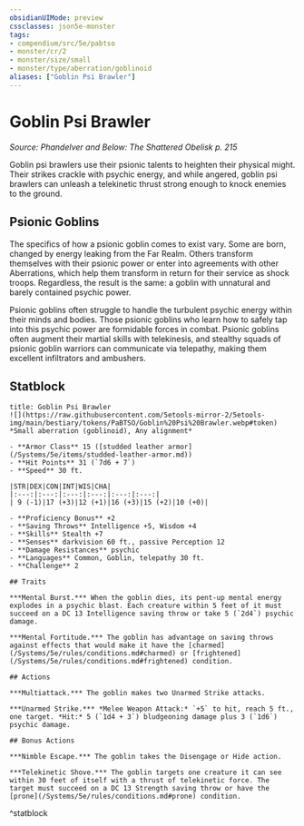 ```yaml
---
obsidianUIMode: preview
cssclasses: json5e-monster
tags:
- compendium/src/5e/pabtso
- monster/cr/2
- monster/size/small
- monster/type/aberration/goblinoid
aliases: ["Goblin Psi Brawler"]
---
```

# Goblin Psi Brawler
*Source: Phandelver and Below: The Shattered Obelisk p. 215*  

Goblin psi brawlers use their psionic talents to heighten their physical might. Their strikes crackle with psychic energy, and while angered, goblin psi brawlers can unleash a telekinetic thrust strong enough to knock enemies to the ground.

## Psionic Goblins

The specifics of how a psionic goblin comes to exist vary. Some are born, changed by energy leaking from the Far Realm. Others transform themselves with their psionic power or enter into agreements with other Aberrations, which help them transform in return for their service as shock troops. Regardless, the result is the same: a goblin with unnatural and barely contained psychic power.

Psionic goblins often struggle to handle the turbulent psychic energy within their minds and bodies. Those psionic goblins who learn how to safely tap into this psychic power are formidable forces in combat. Psionic goblins often augment their martial skills with telekinesis, and stealthy squads of psionic goblin warriors can communicate via telepathy, making them excellent infiltrators and ambushers.

## Statblock

```ad-statblock
title: Goblin Psi Brawler
![](https://raw.githubusercontent.com/5etools-mirror-2/5etools-img/main/bestiary/tokens/PaBTSO/Goblin%20Psi%20Brawler.webp#token)
*Small aberration (goblinoid), Any alignment*

- **Armor Class** 15 ([studded leather armor](/Systems/5e/items/studded-leather-armor.md))
- **Hit Points** 31 (`7d6 + 7`)
- **Speed** 30 ft.

|STR|DEX|CON|INT|WIS|CHA|
|:---:|:---:|:---:|:---:|:---:|:---:|
| 9 (-1)|17 (+3)|12 (+1)|16 (+3)|15 (+2)|10 (+0)|

- **Proficiency Bonus** +2
- **Saving Throws** Intelligence +5, Wisdom +4
- **Skills** Stealth +7
- **Senses** darkvision 60 ft., passive Perception 12
- **Damage Resistances** psychic
- **Languages** Common, Goblin, telepathy 30 ft.
- **Challenge** 2

## Traits

***Mental Burst.*** When the goblin dies, its pent-up mental energy explodes in a psychic blast. Each creature within 5 feet of it must succeed on a DC 13 Intelligence saving throw or take 5 (`2d4`) psychic damage.

***Mental Fortitude.*** The goblin has advantage on saving throws against effects that would make it have the [charmed](/Systems/5e/rules/conditions.md#charmed) or [frightened](/Systems/5e/rules/conditions.md#frightened) condition.

## Actions

***Multiattack.*** The goblin makes two Unarmed Strike attacks.

***Unarmed Strike.*** *Melee Weapon Attack:* `+5` to hit, reach 5 ft., one target. *Hit:* 5 (`1d4 + 3`) bludgeoning damage plus 3 (`1d6`) psychic damage.

## Bonus Actions

***Nimble Escape.*** The goblin takes the Disengage or Hide action.

***Telekinetic Shove.*** The goblin targets one creature it can see within 30 feet of itself with a thrust of telekinetic force. The target must succeed on a DC 13 Strength saving throw or have the [prone](/Systems/5e/rules/conditions.md#prone) condition.
```
^statblock